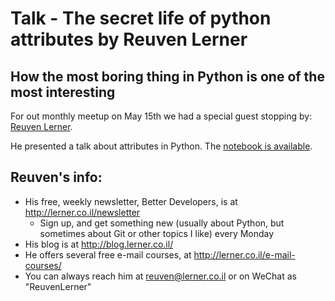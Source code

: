# Talk - The secret life of python attributes by Reuven Lerner

## How the most boring thing in Python is one of the most interesting

For out monthly meetup on May 15th we had a special guest stopping by: [Reuven Lerner](http://lerner.co.il/).

He presented a talk about attributes in Python. The [notebook is available](https://github.com/littlepea/beijing-python-meetup/blob/master/2017/201705_attributes_talk/Beijing%20Python.ipynb).

## Reuven's info:

- His free, weekly newsletter, Better Developers, is at http://lerner.co.il/newsletter
  - Sign up, and get something new (usually about Python, but sometimes
about Git or other topics I like) every Monday
- His blog is at http://blog.lerner.co.il/
- He offers several free e-mail courses, at http://lerner.co.il/e-mail-courses/
- You can always reach him at reuven@lerner.co.il or on WeChat as "ReuvenLerner"
